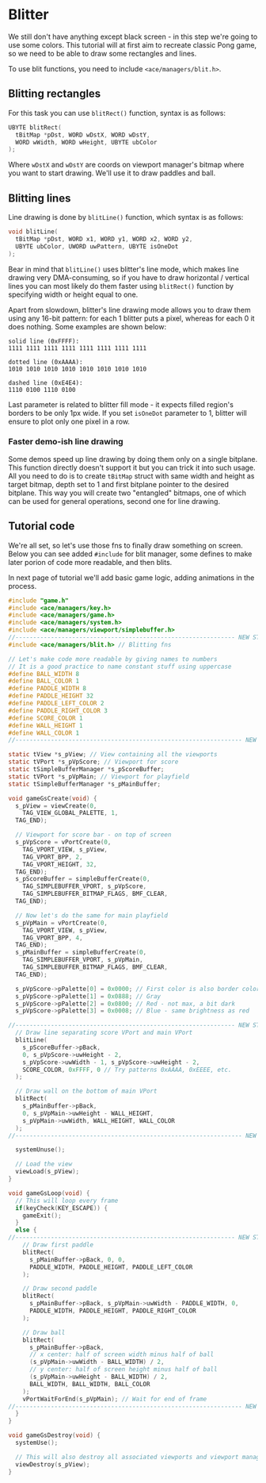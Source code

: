 # Blitter

We still don't have anything except black screen - in this step we're going
to use some colors. This tutorial will at first aim to recreate classic Pong
game, so we need to be able to draw some rectangles and lines.

To use blit functions, you need to include `<ace/managers/blit.h>`.

## Blitting rectangles

For this task you can use `blitRect()` function, syntax is as follows:

``` c
UBYTE blitRect(
  tBitMap *pDst, WORD wDstX, WORD wDstY,
  WORD wWidth, WORD wHeight, UBYTE ubColor
);
```

Where `wDstX` and `wDstY` are coords on viewport manager's bitmap where
you want to start drawing. We'll use it to draw paddles and ball.

## Blitting lines

Line drawing is done by `blitLine()` function, which syntax is as follows:

``` c
void blitLine(
  tBitMap *pDst, WORD x1, WORD y1, WORD x2, WORD y2,
  UBYTE ubColor, UWORD uwPattern, UBYTE isOneDot
);
```

Bear in mind that `blitLine()` uses blitter's line mode, which makes
line drawing very DMA-consuming, so if you have to draw horizontal / vertical
lines you can most likely do them faster using `blitRect()` function by
specifying width or height equal to one.

Apart from slowdown, blitter's line drawing mode allows you to draw them using
any 16-bit pattern: for each 1 blitter puts a pixel, whereas for each 0 it does
nothing. Some examples are shown below:

``` plain
solid line (0xFFFF):
1111 1111 1111 1111 1111 1111 1111 1111

dotted line (0xAAAA):
1010 1010 1010 1010 1010 1010 1010 1010

dashed line (0xE4E4):
1110 0100 1110 0100
```

Last parameter is related to blitter fill mode - it expects filled region's
borders to be only 1px wide. If you set `isOneDot` parameter to 1, blitter will
ensure to plot only one pixel in a row.

### Faster demo-ish line drawing

Some demos speed up line drawing by doing them only on a single bitplane. This
function directly doesn't support it but you can trick it into such usage.
All you need to do is to create `tBitMap` struct with same width and height
as target bitmap, depth set to 1 and first bitplane pointer to the desired
bitplane. This way you will create two "entangled" bitmaps, one of which can be
used for general operations, second one for line drawing.

## Tutorial code

We're all set, so let's use those fns to finally draw something on screen.
Below you can see added `#include` for blit manager, some defines to make later
porion of code more readable, and then blits.

In next page of tutorial we'll add basic game logic, adding animations in the
process.

``` c
#include "game.h"
#include <ace/managers/key.h>
#include <ace/managers/game.h>
#include <ace/managers/system.h>
#include <ace/managers/viewport/simplebuffer.h>
//-------------------------------------------------------------- NEW STUFF START
#include <ace/managers/blit.h> // Blitting fns

// Let's make code more readable by giving names to numbers
// It is a good practice to name constant stuff using uppercase
#define BALL_WIDTH 8
#define BALL_COLOR 1
#define PADDLE_WIDTH 8
#define PADDLE_HEIGHT 32
#define PADDLE_LEFT_COLOR 2
#define PADDLE_RIGHT_COLOR 3
#define SCORE_COLOR 1
#define WALL_HEIGHT 1
#define WALL_COLOR 1
//---------------------------------------------------------------- NEW STUFF END

static tView *s_pView; // View containing all the viewports
static tVPort *s_pVpScore; // Viewport for score
static tSimpleBufferManager *s_pScoreBuffer;
static tVPort *s_pVpMain; // Viewport for playfield
static tSimpleBufferManager *s_pMainBuffer;

void gameGsCreate(void) {
  s_pView = viewCreate(0,
    TAG_VIEW_GLOBAL_PALETTE, 1,
  TAG_END);

  // Viewport for score bar - on top of screen
  s_pVpScore = vPortCreate(0,
    TAG_VPORT_VIEW, s_pView,
    TAG_VPORT_BPP, 2,
    TAG_VPORT_HEIGHT, 32,
  TAG_END);
  s_pScoreBuffer = simpleBufferCreate(0,
    TAG_SIMPLEBUFFER_VPORT, s_pVpScore,
    TAG_SIMPLEBUFFER_BITMAP_FLAGS, BMF_CLEAR,
  TAG_END);

  // Now let's do the same for main playfield
  s_pVpMain = vPortCreate(0,
    TAG_VPORT_VIEW, s_pView,
    TAG_VPORT_BPP, 4,
  TAG_END);
  s_pMainBuffer = simpleBufferCreate(0,
    TAG_SIMPLEBUFFER_VPORT, s_pVpMain,
    TAG_SIMPLEBUFFER_BITMAP_FLAGS, BMF_CLEAR,
  TAG_END);

  s_pVpScore->pPalette[0] = 0x0000; // First color is also border color
  s_pVpScore->pPalette[1] = 0x0888; // Gray
  s_pVpScore->pPalette[2] = 0x0800; // Red - not max, a bit dark
  s_pVpScore->pPalette[3] = 0x0008; // Blue - same brightness as red

//-------------------------------------------------------------- NEW STUFF START
  // Draw line separating score VPort and main VPort
  blitLine(
    s_pScoreBuffer->pBack,
    0, s_pVpScore->uwHeight - 2,
    s_pVpScore->uwWidth - 1, s_pVpScore->uwHeight - 2,
    SCORE_COLOR, 0xFFFF, 0 // Try patterns 0xAAAA, 0xEEEE, etc.
  );

  // Draw wall on the bottom of main VPort
  blitRect(
    s_pMainBuffer->pBack,
    0, s_pVpMain->uwHeight - WALL_HEIGHT,
    s_pVpMain->uwWidth, WALL_HEIGHT, WALL_COLOR
  );
//---------------------------------------------------------------- NEW STUFF END

  systemUnuse();

  // Load the view
  viewLoad(s_pView);
}

void gameGsLoop(void) {
  // This will loop every frame
  if(keyCheck(KEY_ESCAPE)) {
    gameExit();
  }
  else {
//-------------------------------------------------------------- NEW STUFF START
    // Draw first paddle
    blitRect(
      s_pMainBuffer->pBack, 0, 0,
      PADDLE_WIDTH, PADDLE_HEIGHT, PADDLE_LEFT_COLOR
    );

    // Draw second paddle
    blitRect(
      s_pMainBuffer->pBack, s_pVpMain->uwWidth - PADDLE_WIDTH, 0,
      PADDLE_WIDTH, PADDLE_HEIGHT, PADDLE_RIGHT_COLOR
    );

    // Draw ball
    blitRect(
      s_pMainBuffer->pBack,
      // x center: half of screen width minus half of ball
      (s_pVpMain->uwWidth - BALL_WIDTH) / 2,
      // y center: half of screen height minus half of ball
      (s_pVpMain->uwHeight - BALL_WIDTH) / 2,
      BALL_WIDTH, BALL_WIDTH, BALL_COLOR
    );
    vPortWaitForEnd(s_pVpMain); // Wait for end of frame
//---------------------------------------------------------------- NEW STUFF END
  }
}

void gameGsDestroy(void) {
  systemUse();

  // This will also destroy all associated viewports and viewport managers
  viewDestroy(s_pView);
}
```
